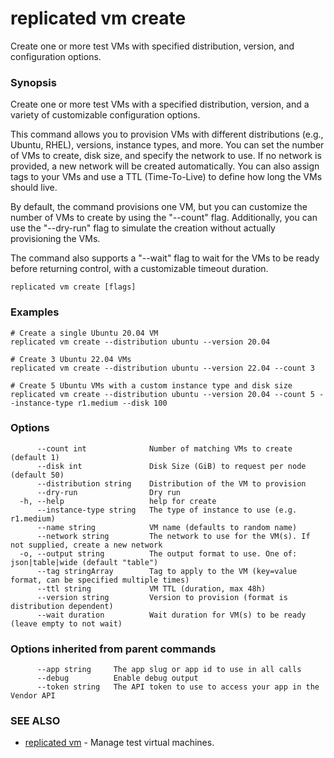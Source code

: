 # replicated vm create

Create one or more test VMs with specified distribution, version, and configuration options.

### Synopsis

Create one or more test VMs with a specified distribution, version, and a variety of customizable configuration options.

This command allows you to provision VMs with different distributions (e.g., Ubuntu, RHEL), versions, instance types, and more. You can set the number of VMs to create, disk size, and specify the network to use. If no network is provided, a new network will be created automatically. You can also assign tags to your VMs and use a TTL (Time-To-Live) to define how long the VMs should live.

By default, the command provisions one VM, but you can customize the number of VMs to create by using the "--count" flag. Additionally, you can use the "--dry-run" flag to simulate the creation without actually provisioning the VMs.

The command also supports a "--wait" flag to wait for the VMs to be ready before returning control, with a customizable timeout duration.

```
replicated vm create [flags]
```

### Examples

```
# Create a single Ubuntu 20.04 VM
replicated vm create --distribution ubuntu --version 20.04

# Create 3 Ubuntu 22.04 VMs
replicated vm create --distribution ubuntu --version 22.04 --count 3

# Create 5 Ubuntu VMs with a custom instance type and disk size
replicated vm create --distribution ubuntu --version 20.04 --count 5 --instance-type r1.medium --disk 100
```

### Options

```
      --count int              Number of matching VMs to create (default 1)
      --disk int               Disk Size (GiB) to request per node (default 50)
      --distribution string    Distribution of the VM to provision
      --dry-run                Dry run
  -h, --help                   help for create
      --instance-type string   The type of instance to use (e.g. r1.medium)
      --name string            VM name (defaults to random name)
      --network string         The network to use for the VM(s). If not supplied, create a new network
  -o, --output string          The output format to use. One of: json|table|wide (default "table")
      --tag stringArray        Tag to apply to the VM (key=value format, can be specified multiple times)
      --ttl string             VM TTL (duration, max 48h)
      --version string         Version to provision (format is distribution dependent)
      --wait duration          Wait duration for VM(s) to be ready (leave empty to not wait)
```

### Options inherited from parent commands

```
      --app string     The app slug or app id to use in all calls
      --debug          Enable debug output
      --token string   The API token to use to access your app in the Vendor API
```

### SEE ALSO

* [replicated vm](replicated-cli-vm)	 - Manage test virtual machines.